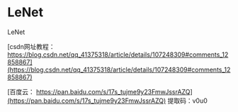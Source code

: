 # LeNet
LeNet

[csdn网址教程：https://blog.csdn.net/qq_41375318/article/details/107248309#comments_12858867](https://blog.csdn.net/qq_41375318/article/details/107248309#comments_12858867)

[百度云：
https://pan.baidu.com/s/17s_tujme9y23FmwJssrAZQ](https://pan.baidu.com/s/17s_tujme9y23FmwJssrAZQ) 
提取码：v0u0